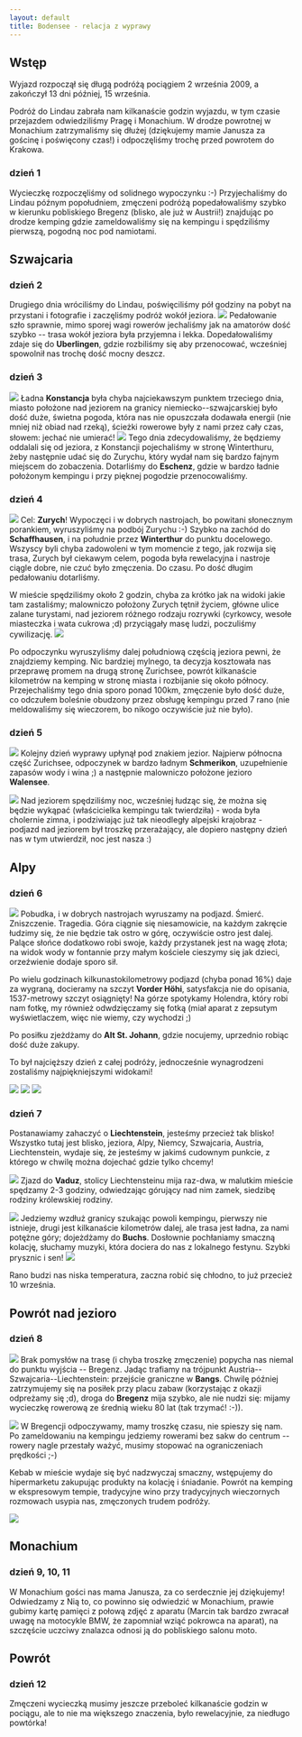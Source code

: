 ```yaml
---
layout: default
title: Bodensee - relacja z wyprawy
---
```


## Wstęp
Wyjazd rozpoczął się długą podróżą pociągiem 2 września 2009, a zakończył 13 dni
później, 15 września.

Podróż do Lindau zabrała nam kilkanaście godzin wyjazdu, w tym czasie przejazdem
odwiedziliśmy Pragę i Monachium. W drodze powrotnej w Monachium zatrzymaliśmy
się dłużej (dziękujemy mamie Janusza za gościnę i poświęcony czas!) i
odpoczęliśmy trochę przed powrotem do Krakowa.

### dzień 1
Wycieczkę rozpoczęliśmy od solidnego wypoczynku :-) Przyjechaliśmy do Lindau
późnym popołudniem, zmęczeni podróżą popedałowaliśmy szybko w kierunku
pobliskiego Bregenz (blisko, ale już w Austrii!) znajdując po drodze kemping gdzie
zameldowaliśmy się na kempingu i spędziliśmy pierwszą, pogodną noc pod namiotami.

## Szwajcaria

### dzień 2
Drugiego dnia wróciliśmy do Lindau, poświęciliśmy pół godziny na pobyt na przystani i
fotografie i zaczęliśmy podróż wokół jeziora.
<a href="./images/bodensee/04_01.jpg"><img src="./images/bodensee/04_01_thumb.jpg" class="right" /></a>
Pedałowanie szło sprawnie, mimo sporej wagi rowerów jechaliśmy jak na amatorów dość
szybko -- trasa wokół jeziora była przyjemna i lekka. Dopedałowaliśmy zdaje się do
**Uberlingen**, gdzie rozbiliśmy się aby przenocować, wcześniej spowolnił nas trochę dość
mocny deszcz.

### dzień 3
<a href="./images/bodensee/05_01.jpg"><img src="./images/bodensee/05_01_thumb.jpg" class="left" /></a>
Ładna **Konstancja** była chyba najciekawszym punktem trzeciego dnia, miasto
położone nad jeziorem na granicy niemiecko--szwajcarskiej było dość duże, świetna
pogoda, która nas nie opuszczała dodawała energii (nie mniej niż obiad nad rzeką),
ścieżki rowerowe były z nami przez cały czas, słowem: jechać nie umierać!
<a href="./images/bodensee/05_02.jpg"><img src="./images/bodensee/05_02_thumb.jpg" class="right" /></a>
Tego dnia zdecydowaliśmy, że będziemy oddalali się od jeziora, z Konstancji pojechaliśmy
w stronę Winterthuru, żeby następnie udać się do Zurychu, który wydał nam się
bardzo fajnym miejscem do zobaczenia.  Dotarliśmy do **Eschenz**, gdzie w bardzo ładnie
położonym kempingu i przy pięknej pogodzie przenocowaliśmy.

### dzień 4
<a href="./images/bodensee/06_01.jpg"><img src="./images/bodensee/06_01_thumb.jpg" class="right" /></a>
Cel: **Zurych**! Wypoczęci i w dobrych nastrojach, bo powitani słonecznym porankiem,
wyruszyliśmy na podbój Zurychu :-) Szybko na zachód do **Schaffhausen**, i na
południe przez **Winterthur** do punktu docelowego. Wszyscy byli chyba zadowoleni w
tym momencie z tego, jak rozwija się trasa, Zurych był ciekawym celem, pogoda była
rewelacyjna i nastroje ciągle dobre, nie czuć było zmęczenia. Do czasu. Po dość
długim pedałowaniu dotarliśmy.

W mieście spędziliśmy około 2 godzin, chyba za krótko jak na widoki jakie tam
zastaliśmy; malowniczo położony Zurych tętnił życiem, główne ulice zalane
turystami, nad jeziorem różnego rodzaju rozrywki (cyrkowcy, wesołe miasteczka i
wata cukrowa ;d) przyciągały masę ludzi, poczuliśmy cywilizację.
<a href="./images/bodensee/06_02.jpg"><img src="./images/bodensee/06_02_thumb.jpg" class="left" /></a>

Po odpoczynku wyruszyliśmy dalej południową częścią jeziora pewni, że znajdziemy
kemping. Nic bardziej mylnego, ta decyzja kosztowała nas przeprawę promem na
drugą stronę Zurichsee, powrót kilkanaście kilometrów na kemping w stronę
miasta i rozbijanie się około północy. Przejechaliśmy tego dnia sporo ponad
100km, zmęczenie było dość duże, co odczułem boleśnie obudzony przez obsługę
kempingu przed 7 rano (nie meldowaliśmy się wieczorem, bo nikogo oczywiście już
nie było).

### dzień 5
<a href="./images/bodensee/07_01.jpg"><img src="./images/bodensee/07_01_thumb.jpg" class="left" /></a>
Kolejny dzień wyprawy upłynął pod znakiem jezior. Najpierw północna część
Zurichsee, odpoczynek w bardzo ładnym **Schmerikon**, uzupełnienie zapasów wody i
wina ;) a następnie malowniczo położone jezioro **Walensee**.

<a href="./images/bodensee/07_02.jpg"><img src="./images/bodensee/07_02_thumb.jpg" class="left" /></a>
Nad jeziorem spędziliśmy noc, wcześniej łudząc się, że można się będzie wykąpać
(właścicielka kempingu tak twierdziła) - woda była cholernie zimna, i
podziwiając już tak nieodległy alpejski krajobraz - podjazd nad jeziorem był
troszkę przerażający, ale dopiero następny dzień nas w tym utwierdził, noc jest
nasza :)

## Alpy

### dzień 6
<a href="./images/bodensee/08_01.jpg"><img src="./images/bodensee/08_01_thumb.jpg" class="left" /></a>
Pobudka, i w dobrych nastrojach wyruszamy na podjazd. Śmierć. Zniszczenie.
Tragedia. Góra ciągnie się niesamowicie, na każdym zakręcie łudzimy się, że nie
będzie tak ostro w górę, oczywiście ostro jest dalej. Palące słońce dodatkowo
robi swoje, każdy przystanek jest na wagę złota; na widok wody w fontannie przy
małym kościele cieszymy się jak dzieci, orzeźwienie dodaje sporo sił.

Po wielu godzinach kilkunastokilometrowy podjazd (chyba ponad 16%) daje za
wygraną, docieramy na szczyt **Vorder Höhi**, satysfakcja nie do opisania,
1537-metrowy szczyt osiągnięty! Na górze spotykamy Holendra, który robi nam
fotkę, my również odwdzięczamy się fotką (miał aparat z zepsutym wyświetlaczem,
więc nie wiemy, czy wychodzi ;)

Po posiłku zjeżdżamy do **Alt St. Johann**, gdzie nocujemy, uprzednio robiąc dość
duże zakupy.

To był najcięższy dzień z całej podróży, jednocześnie wynagrodzeni zostaliśmy
najpiękniejszymi widokami!

<a href="./images/bodensee/08_02.jpg"><img src="./images/bodensee/08_02_thumb.jpg" class="left" /></a>
<a href="./images/bodensee/08_03.jpg"><img src="./images/bodensee/08_03_thumb.jpg" class="left" /></a>
<a href="./images/bodensee/08_04.jpg"><img src="./images/bodensee/08_04_thumb.jpg" class="left" /></a>

### dzień 7
Postanawiamy zahaczyć o **Liechtenstein**, jesteśmy przecież tak blisko! Wszystko tutaj
jest blisko, jeziora, Alpy, Niemcy, Szwajcaria, Austria, Liechtenstein, wydaje się,
że jesteśmy w jakimś cudownym punkcie, z którego w chwilę można dojechać gdzie
tylko chcemy!

<a href="./images/bodensee/09_03.jpg"><img src="./images/bodensee/09_03_thumb.jpg" class="left" /></a>
Zjazd do **Vaduz**, stolicy Liechtensteinu mija raz-dwa, w malutkim mieście spędzamy
2-3 godziny, odwiedzając górujący nad nim zamek, siedzibę rodziny królewskiej
rodziny.

<a href="./images/bodensee/09_01.jpg"><img src="./images/bodensee/09_01_thumb.jpg" class="right" /></a>
Jedziemy wzdłuż granicy szukając powoli kempingu, pierwszy nie istnieje, drugi
jest kilkanaście kilometrów dalej, ale trasa jest ładna, za nami potężne góry;
dojeżdżamy do **Buchs**. Dosłownie pochłaniamy smaczną kolację, słuchamy muzyki,
która dociera do nas z lokalnego festynu. Szybki prysznic i sen!
<a href="./images/bodensee/09_02.jpg"><img src="./images/bodensee/09_02_thumb.jpg" class="left" /></a>

Rano budzi nas niska temperatura, zaczna robić się chłodno, to już przecież 10
września.

## Powrót nad jezioro

### dzień 8
<a href="./images/bodensee/10_01.jpg"><img src="./images/bodensee/10_01_thumb.jpg" class="left" /></a>
Brak pomysłów na trasę (i chyba troszkę zmęczenie) popycha nas niemal do punktu wyjścia
-- Bregenz. Jadąc trafiamy na trójpunkt Austria--Szwajcaria--Liechtenstein:
przejście graniczne w **Bangs**. Chwilę później zatrzymujemy się na posiłek przy
placu zabaw (korzystając z okazji odpreżamy się ;d), droga do **Bregenz** mija
szybko, ale nie nudzi się: mijamy wycieczkę rowerową ze średnią wieku 80 lat
(tak trzymać! :-)).

<a href="./images/bodensee/10_02.jpg"><img src="./images/bodensee/10_02_thumb.jpg" class="right" /></a>
W Bregencji odpoczywamy, mamy troszkę czasu, nie spieszy się nam. Po
zameldowaniu na kempingu jedziemy rowerami bez sakw do centrum -- rowery nagle
przestały ważyć, musimy stopować na ograniczeniach prędkości ;-)

Kebab w mieście wydaje się być nadzwyczaj smaczny, wstępujemy do hipermarketu
zakupując produkty na kolację i śniadanie. Powrót na kemping w ekspresowym
tempie, tradycyjne wino przy tradycyjnych wieczornych rozmowach usypia nas,
zmęczonych trudem podróży.

<a href="./images/bodensee/10_03.jpg"><img src="./images/bodensee/10_03_thumb.jpg" class="left" /></a>

## Monachium

### dzień 9, 10, 11
W Monachium gości nas mama Janusza, za co serdecznie jej dziękujemy! Odwiedzamy
z Nią to, co powinno się odwiedzić w Monachium, prawie gubimy kartę pamięci z
połową zdjęć z aparatu (Marcin tak bardzo zwracał uwagę na motocykle BMW, że
zapomniał wziąć pokrowca na aparat), na szczęście uczciwy znalazca odnosi ją do
pobliskiego salonu moto.

## Powrót

### dzień 12
Zmęczeni wycieczką musimy jeszcze przeboleć kilkanaście godzin w pociągu, ale to
nie ma większego znaczenia, było rewelacyjnie, za niedługo powtórka!
